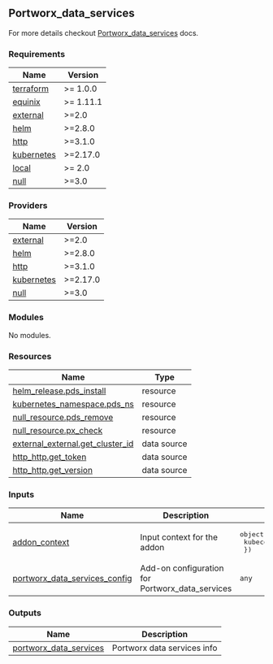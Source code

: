 <!-- TEMPLATE: This file was automatically generated with `generate_addon_structure.sh` and should be modified as necessary -->
## Portworx_data_services

<!-- TEMPLATE: Insert a short description here. -->

For more details checkout [Portworx_data_services](https://pds.docs.portworx.com/) docs.

<!-- TEMPLATE: Please do not remove BEGIN_TF_DOCS/END_TF_DOCS comments below -->
<!-- BEGIN_TF_DOCS -->
### Requirements

| Name | Version |
|------|---------|
| <a name="requirement_terraform"></a> [terraform](#requirement\_terraform) | >= 1.0.0 |
| <a name="requirement_equinix"></a> [equinix](#requirement\_equinix) | >= 1.11.1 |
| <a name="requirement_external"></a> [external](#requirement\_external) | >=2.0 |
| <a name="requirement_helm"></a> [helm](#requirement\_helm) | >=2.8.0 |
| <a name="requirement_http"></a> [http](#requirement\_http) | >=3.1.0 |
| <a name="requirement_kubernetes"></a> [kubernetes](#requirement\_kubernetes) | >=2.17.0 |
| <a name="requirement_local"></a> [local](#requirement\_local) | >= 2.0 |
| <a name="requirement_null"></a> [null](#requirement\_null) | >=3.0 |

### Providers

| Name | Version |
|------|---------|
| <a name="provider_external"></a> [external](#provider\_external) | >=2.0 |
| <a name="provider_helm"></a> [helm](#provider\_helm) | >=2.8.0 |
| <a name="provider_http"></a> [http](#provider\_http) | >=3.1.0 |
| <a name="provider_kubernetes"></a> [kubernetes](#provider\_kubernetes) | >=2.17.0 |
| <a name="provider_null"></a> [null](#provider\_null) | >=3.0 |

### Modules

No modules.

### Resources

| Name | Type |
|------|------|
| [helm_release.pds_install](https://registry.terraform.io/providers/hashicorp/helm/latest/docs/resources/release) | resource |
| [kubernetes_namespace.pds_ns](https://registry.terraform.io/providers/hashicorp/kubernetes/latest/docs/resources/namespace) | resource |
| [null_resource.pds_remove](https://registry.terraform.io/providers/hashicorp/null/latest/docs/resources/resource) | resource |
| [null_resource.px_check](https://registry.terraform.io/providers/hashicorp/null/latest/docs/resources/resource) | resource |
| [external_external.get_cluster_id](https://registry.terraform.io/providers/hashicorp/external/latest/docs/data-sources/external) | data source |
| [http_http.get_token](https://registry.terraform.io/providers/hashicorp/http/latest/docs/data-sources/http) | data source |
| [http_http.get_version](https://registry.terraform.io/providers/hashicorp/http/latest/docs/data-sources/http) | data source |

### Inputs

| Name | Description | Type | Default | Required |
|------|-------------|------|---------|:--------:|
| <a name="input_addon_context"></a> [addon\_context](#input\_addon\_context) | Input context for the addon | <pre>object({<br>    kubeconfig_local_path = string<br>  })</pre> | n/a | yes |
| <a name="input_portworx_data_services_config"></a> [portworx\_data\_services\_config](#input\_portworx\_data\_services\_config) | Add-on configuration for Portworx\_data\_services | `any` | `{}` | no |

### Outputs

| Name | Description |
|------|-------------|
| <a name="output_portworx_data_services"></a> [portworx\_data\_services](#output\_portworx\_data\_services) | Portworx data services info |
<!-- END_TF_DOCS -->
